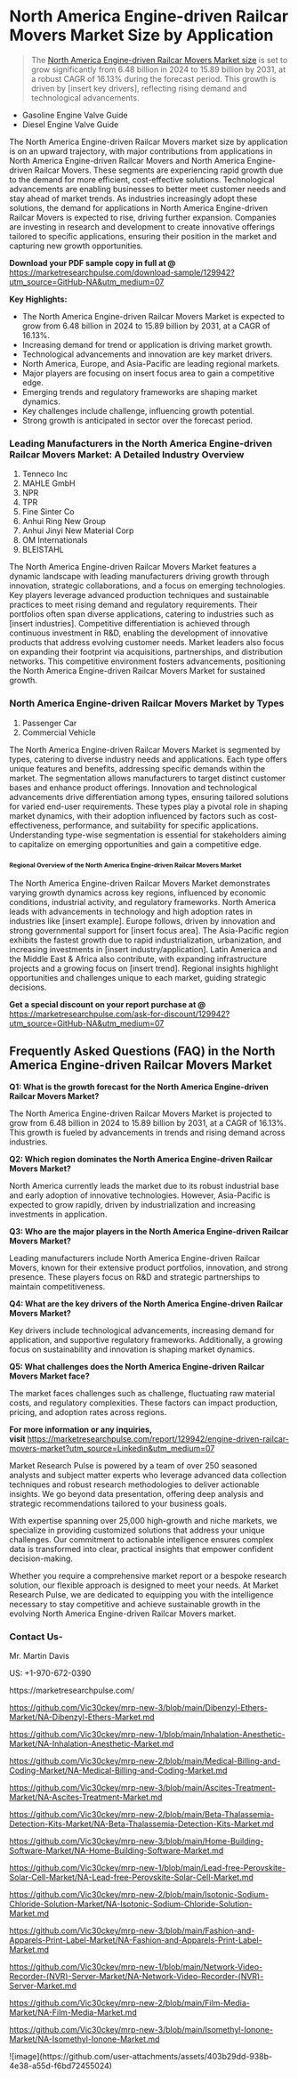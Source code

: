 <h1>North America Engine-driven Railcar Movers Market&nbsp;Size by Application</h1><blockquote><p>The <a href="https://marketresearchpulse.com/download-sample/129942?utm_source=GitHub-NA&amp;utm_medium=07">North America Engine-driven Railcar Movers Market size</a> is set to grow significantly from 6.48 billion in 2024 to 15.89 billion by 2031, at a robust CAGR of 16.13% during the forecast period. This growth is driven by [insert key drivers], reflecting rising demand and technological advancements.</p></blockquote><ul><li>Gasoline Engine Valve Guide<li> Diesel Engine Valve Guide</li></ul><p>The North America Engine-driven Railcar Movers market size by application is on an upward trajectory, with major contributions from applications in North America Engine-driven Railcar Movers and North America Engine-driven Railcar Movers. These segments are experiencing rapid growth due to the demand for more efficient, cost-effective solutions. Technological advancements are enabling businesses to better meet customer needs and stay ahead of market trends. As industries increasingly adopt these solutions, the demand for applications in North America Engine-driven Railcar Movers is expected to rise, driving further expansion. Companies are investing in research and development to create innovative offerings tailored to specific applications, ensuring their position in the market and capturing new growth opportunities.</p><p><strong>Download your PDF sample copy in full at @ </strong><a href="https://marketresearchpulse.com/download-sample/129942?utm_source=GitHub-NA&amp;utm_medium=07">https://marketresearchpulse.com/download-sample/129942?utm_source=GitHub-NA&amp;utm_medium=07</a></p><p><strong>Key Highlights: </strong></p><ul><li>The North America Engine-driven Railcar Movers Market is expected to grow from 6.48 billion in 2024 to 15.89 billion by 2031, at a CAGR of 16.13%.</li><li>Increasing demand for trend or application is driving market growth.</li><li>Technological advancements and innovation are key market drivers.</li><li>North America, Europe, and Asia-Pacific are leading regional markets.</li><li>Major players are focusing on insert focus area to gain a competitive edge.</li><li>Emerging trends and regulatory frameworks are shaping market dynamics.</li><li>Key challenges include challenge, influencing growth potential.</li><li>Strong growth is anticipated in sector over the forecast period.</li></ul><h3>Leading Manufacturers in the North America Engine-driven Railcar Movers Market: A Detailed Industry Overview</h3><ol><li>Tenneco Inc</li><li>MAHLE GmbH</li><li>NPR</li><li>TPR</li><li>Fine Sinter Co</li><li>Anhui Ring New Group</li><li>Anhui Jinyi New Material Corp</li><li>OM Internationals</li><li>BLEISTAHL</li></ol><div class="flex max-w-full flex-col flex-grow"><div class="min-h-8 text-message flex w-full flex-col items-end gap-2 whitespace-normal break-words [.text-message+&amp;]:mt-5" dir="auto" data-message-author-role="assistant" data-message-id="fd8432e4-4910-450d-b182-61b7bfb0a01f" data-message-model-slug="gpt-4o"><div class="flex w-full flex-col gap-1 empty:hidden first:pt-[3px]"><div class="markdown prose w-full break-words dark:prose-invert light"><p>The North America Engine-driven Railcar Movers Market features a dynamic landscape with leading manufacturers driving growth through innovation, strategic collaborations, and a focus on emerging technologies. Key players leverage advanced production techniques and sustainable practices to meet rising demand and regulatory requirements. Their portfolios often span diverse applications, catering to industries such as [insert industries]. Competitive differentiation is achieved through continuous investment in R&amp;D, enabling the development of innovative products that address evolving customer needs. Market leaders also focus on expanding their footprint via acquisitions, partnerships, and distribution networks. This competitive environment fosters advancements, positioning the North America Engine-driven Railcar Movers Market for sustained growth.</p></div></div></div></div><h3>North America Engine-driven Railcar Movers Market by Types</h3><ol><li>Passenger Car<li> Commercial Vehicle</li></ol><div class="flex max-w-full flex-col flex-grow"><div class="min-h-8 text-message flex w-full flex-col items-end gap-2 whitespace-normal break-words [.text-message+&amp;]:mt-5" dir="auto" data-message-author-role="assistant" data-message-id="084470be-0bb7-4664-bddf-5156b4f41249" data-message-model-slug="gpt-4o-mini"><div class="flex w-full flex-col gap-1 empty:hidden first:pt-[3px]"><div class="markdown prose w-full break-words dark:prose-invert light"><p>The North America Engine-driven Railcar Movers Market is segmented by types, catering to diverse industry needs and applications. Each type offers unique features and benefits, addressing specific demands within the market. The segmentation allows manufacturers to target distinct customer bases and enhance product offerings. Innovation and technological advancements drive differentiation among types, ensuring tailored solutions for varied end-user requirements. These types play a pivotal role in shaping market dynamics, with their adoption influenced by factors such as cost-effectiveness, performance, and suitability for specific applications. Understanding type-wise segmentation is essential for stakeholders aiming to capitalize on emerging opportunities and gain a competitive edge.</p></div></div></div></div><h3><span style="font-size: 11px;">Regional Overview of the North America Engine-driven Railcar Movers Market</span></h3><div class="flex max-w-full flex-col flex-grow"><div class="min-h-8 text-message flex w-full flex-col items-end gap-2 whitespace-normal break-words [.text-message+&amp;]:mt-5" dir="auto" data-message-author-role="assistant" data-message-id="e9038762-ce64-4e30-91c9-9bd413514231" data-message-model-slug="gpt-4o-mini"><div class="flex w-full flex-col gap-1 empty:hidden first:pt-[3px]"><div class="markdown prose w-full break-words dark:prose-invert light"><p>The North America Engine-driven Railcar Movers Market demonstrates varying growth dynamics across key regions, influenced by economic conditions, industrial activity, and regulatory frameworks. North America leads with advancements in technology and high adoption rates in industries like [insert example]. Europe follows, driven by innovation and strong governmental support for [insert focus area]. The Asia-Pacific region exhibits the fastest growth due to rapid industrialization, urbanization, and increasing investments in [insert industry/application]. Latin America and the Middle East &amp; Africa also contribute, with expanding infrastructure projects and a growing focus on [insert trend]. Regional insights highlight opportunities and challenges unique to each market, guiding strategic decisions.</p></div></div></div></div><p><strong>Get a special discount on your report purchase at @ </strong><a href="https://marketresearchpulse.com/ask-for-discount/129942?utm_source=GitHub-NA&amp;utm_medium=07">https://marketresearchpulse.com/ask-for-discount/129942?utm_source=GitHub-NA&amp;utm_medium=07</a></p><h2>Frequently Asked Questions (FAQ) in the North America Engine-driven Railcar Movers Market</h2><p><strong>Q1: What is the growth forecast for the North America Engine-driven Railcar Movers Market?</strong></p><p>The North America Engine-driven Railcar Movers Market is projected to grow from 6.48 billion in 2024 to 15.89 billion by 2031, at a CAGR of 16.13%. This growth is fueled by advancements in trends and rising demand across industries.</p><p><strong>Q2: Which region dominates the North America Engine-driven Railcar Movers Market?</strong></p><p>North America currently leads the market due to its robust industrial base and early adoption of innovative technologies. However, Asia-Pacific is expected to grow rapidly, driven by industrialization and increasing investments in application.</p><p><strong>Q3: Who are the major players in the North America Engine-driven Railcar Movers Market?</strong></p><p>Leading manufacturers include North America Engine-driven Railcar Movers, known for their extensive product portfolios, innovation, and strong presence. These players focus on R&amp;D and strategic partnerships to maintain competitiveness.</p><p><strong>Q4: What are the key drivers of the North America Engine-driven Railcar Movers Market?</strong></p><p>Key drivers include technological advancements, increasing demand for application, and supportive regulatory frameworks. Additionally, a growing focus on sustainability and innovation is shaping market dynamics.</p><p><strong>Q5: What challenges does the North America Engine-driven Railcar Movers Market face?</strong></p><p>The market faces challenges such as challenge, fluctuating raw material costs, and regulatory complexities. These factors can impact production, pricing, and adoption rates across regions.</p><p><strong>For more information or any inquiries, visit&nbsp;</strong><a href="https://marketresearchpulse.com/report/129942/engine-driven-railcar-movers-market?utm_source=Linkedin&utm_medium=07">https://marketresearchpulse.com/report/129942/engine-driven-railcar-movers-market?utm_source=Linkedin&utm_medium=07</a></p><p>Market Research Pulse is powered by a team of over 250 seasoned analysts and subject matter experts who leverage advanced data collection techniques and robust research methodologies to deliver actionable insights. We go beyond data presentation, offering deep analysis and strategic recommendations tailored to your business goals.</p><p>With expertise spanning over 25,000 high-growth and niche markets, we specialize in providing customized solutions that address your unique challenges. Our commitment to actionable intelligence ensures complex data is transformed into clear, practical insights that empower confident decision-making.</p><p>Whether you require a comprehensive market report or a bespoke research solution, our flexible approach is designed to meet your needs. At Market Research Pulse, we are dedicated to equipping you with the intelligence necessary to stay competitive and achieve sustainable growth in the evolving North America Engine-driven Railcar Movers market.</p><h3><strong>Contact Us-</strong></h3><p>Mr. Martin Davis</p><p>US: +1-970-672-0390</p><p>https://marketresearchpulse.com/</p><p><a href="https://github.com/Vic30ckey/mrp-new-3/blob/main/Dibenzyl-Ethers-Market/NA-Dibenzyl-Ethers-Market.md">https://github.com/Vic30ckey/mrp-new-3/blob/main/Dibenzyl-Ethers-Market/NA-Dibenzyl-Ethers-Market.md</a></p><p><a href="https://github.com/Vic30ckey/mrp-new-1/blob/main/Inhalation-Anesthetic-Market/NA-Inhalation-Anesthetic-Market.md">https://github.com/Vic30ckey/mrp-new-1/blob/main/Inhalation-Anesthetic-Market/NA-Inhalation-Anesthetic-Market.md</a></p><p><a href="https://github.com/Vic30ckey/mrp-new-2/blob/main/Medical-Billing-and-Coding-Market/NA-Medical-Billing-and-Coding-Market.md">https://github.com/Vic30ckey/mrp-new-2/blob/main/Medical-Billing-and-Coding-Market/NA-Medical-Billing-and-Coding-Market.md</a></p><p><a href="https://github.com/Vic30ckey/mrp-new-3/blob/main/Ascites-Treatment-Market/NA-Ascites-Treatment-Market.md">https://github.com/Vic30ckey/mrp-new-3/blob/main/Ascites-Treatment-Market/NA-Ascites-Treatment-Market.md</a></p><p><a href="https://github.com/Vic30ckey/mrp-new-2/blob/main/Beta-Thalassemia-Detection-Kits-Market/NA-Beta-Thalassemia-Detection-Kits-Market.md">https://github.com/Vic30ckey/mrp-new-2/blob/main/Beta-Thalassemia-Detection-Kits-Market/NA-Beta-Thalassemia-Detection-Kits-Market.md</a></p><p><a href="https://github.com/Vic30ckey/mrp-new-3/blob/main/Home-Building-Software-Market/NA-Home-Building-Software-Market.md">https://github.com/Vic30ckey/mrp-new-3/blob/main/Home-Building-Software-Market/NA-Home-Building-Software-Market.md</a></p><p><a href="https://github.com/Vic30ckey/mrp-new-1/blob/main/Lead-free-Perovskite-Solar-Cell-Market/NA-Lead-free-Perovskite-Solar-Cell-Market.md">https://github.com/Vic30ckey/mrp-new-1/blob/main/Lead-free-Perovskite-Solar-Cell-Market/NA-Lead-free-Perovskite-Solar-Cell-Market.md</a></p><p><a href="https://github.com/Vic30ckey/mrp-new-2/blob/main/Isotonic-Sodium-Chloride-Solution-Market/NA-Isotonic-Sodium-Chloride-Solution-Market.md">https://github.com/Vic30ckey/mrp-new-2/blob/main/Isotonic-Sodium-Chloride-Solution-Market/NA-Isotonic-Sodium-Chloride-Solution-Market.md</a></p><p><a href="https://github.com/Vic30ckey/mrp-new-3/blob/main/Fashion-and-Apparels-Print-Label-Market/NA-Fashion-and-Apparels-Print-Label-Market.md">https://github.com/Vic30ckey/mrp-new-3/blob/main/Fashion-and-Apparels-Print-Label-Market/NA-Fashion-and-Apparels-Print-Label-Market.md</a></p><p><a href="https://github.com/Vic30ckey/mrp-new-1/blob/main/Network-Video-Recorder-(NVR)-Server-Market/NA-Network-Video-Recorder-(NVR)-Server-Market.md">https://github.com/Vic30ckey/mrp-new-1/blob/main/Network-Video-Recorder-(NVR)-Server-Market/NA-Network-Video-Recorder-(NVR)-Server-Market.md</a></p><p><a href="https://github.com/Vic30ckey/mrp-new-2/blob/main/Film-Media-Market/NA-Film-Media-Market.md">https://github.com/Vic30ckey/mrp-new-2/blob/main/Film-Media-Market/NA-Film-Media-Market.md</a></p><p><a href="https://github.com/Vic30ckey/mrp-new-3/blob/main/Isomethyl-Ionone-Market/NA-Isomethyl-Ionone-Market.md">https://github.com/Vic30ckey/mrp-new-3/blob/main/Isomethyl-Ionone-Market/NA-Isomethyl-Ionone-Market.md</a></p>
![image](https://github.com/user-attachments/assets/403b29dd-938b-4e38-a55d-f6bd72455024)
